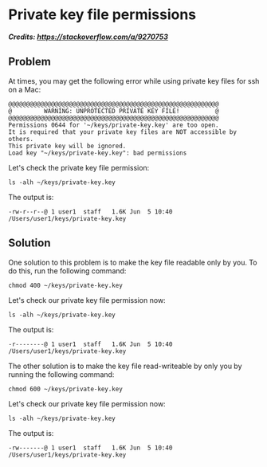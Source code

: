 # Private key file permissions

***Credits: https://stackoverflow.com/a/9270753***

## Problem

At times, you may get the following error while using private key files for ssh on a Mac:

```
@@@@@@@@@@@@@@@@@@@@@@@@@@@@@@@@@@@@@@@@@@@@@@@@@@@@@@@@@@@
@         WARNING: UNPROTECTED PRIVATE KEY FILE!          @
@@@@@@@@@@@@@@@@@@@@@@@@@@@@@@@@@@@@@@@@@@@@@@@@@@@@@@@@@@@
Permissions 0644 for '~/keys/private-key.key' are too open.
It is required that your private key files are NOT accessible by others.
This private key will be ignored.
Load key "~/keys/private-key.key": bad permissions
```

Let's check the private key file permission:

```shell
ls -alh ~/keys/private-key.key
```

The output is:

```shell
-rw-r--r--@ 1 user1  staff   1.6K Jun  5 10:40 /Users/user1/keys/private-key.key
```

## Solution

One solution to this problem is to make the key file readable only by you. To do this, run the following command:

```shell
chmod 400 ~/keys/private-key.key
```

Let's check our private key file permission now:

```shell
ls -alh ~/keys/private-key.key
```

The output is:

```shell
-r--------@ 1 user1  staff   1.6K Jun  5 10:40 /Users/user1/keys/private-key.key
```

The other solution is to make the key file read-writeable by only you by running the following command:

```shell
chmod 600 ~/keys/private-key.key
```

Let's check our private key file permission now:

```shell
ls -alh ~/keys/private-key.key
```

The output is:

```shell
-rw-------@ 1 user1  staff   1.6K Jun  5 10:40 /Users/user1/keys/private-key.key
```
